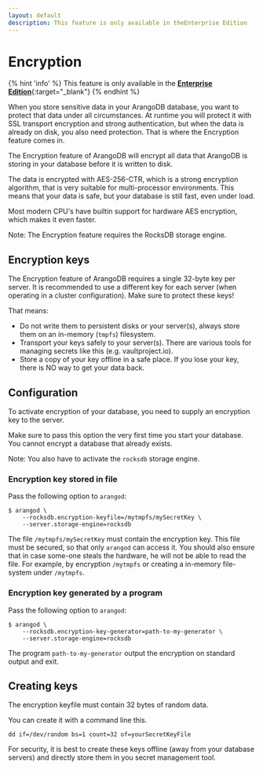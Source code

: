 ```yaml
---
layout: default
description: This feature is only available in theEnterprise Edition
---
```

# Encryption 

{% hint 'info' %}
This feature is only available in the
[**Enterprise Edition**](https://www.arangodb.com/why-arangodb/arangodb-enterprise/){:target="_blank"}
{% endhint %}

When you store sensitive data in your ArangoDB database, you want 
to protect that data under all circumstances. 
At runtime you will protect it with SSL transport encryption and strong authentication, 
but when the data is already on disk, you also need protection. 
That is where the Encryption feature comes in. 

The Encryption feature of ArangoDB will encrypt all data that ArangoDB 
is storing in your database before it is written to disk.

The data is encrypted with AES-256-CTR, which is a strong encryption
algorithm, that is very suitable for multi-processor environments. This means that 
your data is safe, but your database is still fast, even under load.

Most modern CPU's have builtin support for hardware AES encryption, which makes it even faster.

Note: The Encryption feature requires the RocksDB storage engine.

## Encryption keys 

The Encryption feature of ArangoDB requires a single 32-byte key per server.
It is recommended to use a different key for each server (when operating in a cluster configuration).
Make sure to protect these keys! 

That means:
- Do not write them to persistent disks or your server(s), always store them on an in-memory (`tmpfs`) filesystem.
- Transport your keys safely to your server(s). There are various tools for managing secrets like this (e.g. vaultproject.io).
- Store a copy of your key offline in a safe place. If you lose your key, there is NO way to get your data back.

## Configuration

To activate encryption of your database, you need to supply an
encryption key to the server.

Make sure to pass this option the very first time you start your
database.  You cannot encrypt a database that already exists.

Note: You also have to activate the `rocksdb` storage engine.

### Encryption key stored in file

Pass the following option to `arangod`:

```
$ arangod \
    --rocksdb.encryption-keyfile=/mytmpfs/mySecretKey \
    --server.storage-engine=rocksdb
```

The file `/mytmpfs/mySecretKey` must contain the encryption key. This
file must be secured, so that only `arangod` can access it. You should
also ensure that in case some-one steals the hardware, he will not be
able to read the file. For example, by encryption `/mytmpfs` or
creating a in-memory file-system under `/mytmpfs`.

### Encryption key generated by a program

Pass the following option to `arangod`:

```
$ arangod \
    --rocksdb.encryption-key-generator=path-to-my-generator \
    --server.storage-engine=rocksdb
```

The program `path-to-my-generator` output the encryption on standard
output and exit.


## Creating keys 

The encryption keyfile must contain 32 bytes of random data.

You can create it with a command line this.

```
dd if=/dev/random bs=1 count=32 of=yourSecretKeyFile
```

For security, it is best to create these keys offline (away from your database servers) and
directly store them in you secret management tool.
